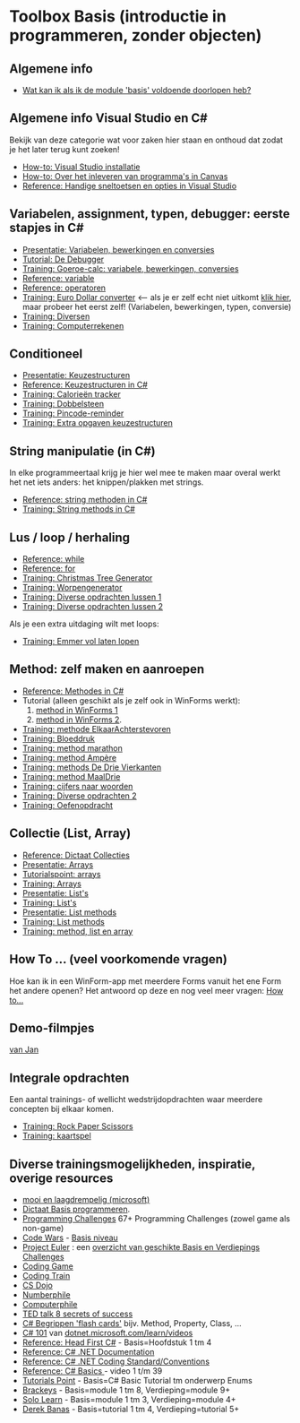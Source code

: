 # Toolbox Basis (introductie in programmeren, zonder objecten)

## Algemene info
+ [Wat kan ik als ik de module 'basis' voldoende doorlopen heb?](resultaatformulier)


## Algemene info Visual Studio en C#

Bekijk van deze categorie wat voor zaken hier staan en onthoud dat zodat je het later terug kunt zoeken!

+ [How-to: Visual Studio installatie](../process/infoVisualStudioInstallatie)
+ [How-to: Over het inleveren van programma's in Canvas](../process/infoInleverenProgrammas)
+ [Reference: Handige sneltoetsen en opties in Visual Studio](../process/knowVisualStudioShortCutKeys)


## Variabelen, assignment, typen, debugger: eerste stapjes in C#

+ [Presentatie: Variabelen, bewerkingen en conversies](var/Variabelen-bewerkingen-conversies.pptx)
+ [Tutorial: De Debugger](https://stasemsoft.github.io/softwarematerial/docs/basic/debugger/Debugger.pdf)
+ [Training: Goeroe-calc: variabele, bewerkingen, conversies](var/trainingVariabelenBewerkingenConversies)
+ [Reference: variable](var/naslag_Variable.md)
+ [Reference: operatoren](var/naslag_Operatoren.md)
+ [Training: Euro Dollar converter](var/Euro-Dollar-converter.pdf)  <-- als je er zelf echt niet uitkomt [klik hier](https://i872272core.venus.fhict.nl/S1-SOFT%20Recordings/Week%201%20-%20Euro%20Dollar%20Converter.mp4), maar probeer het eerst zelf! (Variabelen, bewerkingen, typen, conversie)
+ [Training: Diversen](var/Extra-opgaven-variabelen.pdf)
+ [Training: Computerrekenen](var/trainingComputerRekenen)

## Conditioneel

+ [Presentatie: Keuzestructuren](https://stasemsoft.github.io/softwarematerial/docs/basic/conditioneel/Keuzestructuren.pptx)
+ [Reference: Keuzestructuren in C#](conditioneel/naslag_Keuzestructuren.md)
+ [Training: Calorieën tracker](https://stasemsoft.github.io/softwarematerial/docs/basic/conditioneel/Calorieën.pdf)
+ [Training: Dobbelsteen](https://stasemsoft.github.io/softwarematerial/docs/basic/conditioneel/Dobbelsteen.pdf)
+ [Training: Pincode-reminder](https://stasemsoft.github.io/softwarematerial/docs/basic/conditioneel/Pincode-reminder.pdf)
+ [Training: Extra opgaven keuzestructuren](https://stasemsoft.github.io/softwarematerial/docs/basic/conditioneel/Extra-opgaven-keuzestructuren.pdf)

## String manipulatie (in C#)

In elke programmeertaal krijg je hier wel mee te maken maar overal werkt het net iets anders: het knippen/plakken met strings.

+ [Reference: string methoden in C#](string_methoden/naslag_StringMethods.md)
+ [Training: String methods in C#](string_methoden/Stringmethoden.pdf)

## Lus / loop / herhaling

+ [Reference: while](lussen/naslag_While)
+ [Reference: for](lussen/naslag_For)
+ [Training: Christmas Tree Generator](https://git.fhict.nl/I872272/ProgrammingChallenges/blob/master/Challenges/Christmas%20Tree%20Generator/Christmas%20Tree%20Generator.pdf)
+ [Training: Worpengenerator](lussen/Worpengenerator.pdf)
+ [Training: Diverse opdrachten lussen 1](https://stasemsoft.github.io/softwarematerial/docs/basic/lussen/Extra%20opgaven%20lussen.pdf)
+ [Training: Diverse opdrachten lussen 2](https://stasemsoft.github.io/softwarematerial/docs/basic/lussen/ExtraLussen.pdf)

Als je een extra uitdaging wilt met loops:
+ [Training: Emmer vol laten lopen](https://git.fhict.nl/I872272/ProgrammingChallenges/tree/master/Challenges/Emmer%20vol%20laten%20lopen)

## Method: zelf maken en aanroepen

+ [Reference: Methodes in C#](methoden/naslag_methods.md)
+ Tutorial (alleen geschikt als je zelf ook in WinForms werkt):
  1. [method in WinForms 1](https://youtu.be/SRwDqyyZFXY?list=PL0EE421AE8BCEBA4A)
  1. [method in WinForms 2](https://youtu.be/ND8aXadDbyg?list=PL0EE421AE8BCEBA4A).
+ [Training: methode ElkaarAchterstevoren](methoden/methodW1W2.md)
+ [Training: Bloeddruk](https://stasemsoft.github.io/softwarematerial/docs/basic/methoden/Bloeddruk%20meten.pdf)  
+ [Training: method marathon](methoden/methodmarathon)
+ [Training: method Ampère](methoden/trainingMethodAmpere)
+ [Training: methods De Drie Vierkanten](methoden/trainingMethodDrieVierkanten)
+ [Training: method MaalDrie](methoden/trainigMethodMaaldrie)
+ [Training: cijfers naar woorden](methoden/exerciseMethodCijfersNaarWoorden)
+ [Training: Diverse opdrachten 2](https://stasemsoft.github.io/softwarematerial/docs/basic/methoden/Opdracht%20methodes%202.pdf)  
+ [Training: Oefenopdracht](https://stasemsoft.github.io/softwarematerial/docs/basic/methoden/Toetsopdracht.pdf)

## Collectie (List, Array)

+ [Reference: Dictaat Collecties](https://stasemsoft.github.io/softwarematerial/docs/basic/collecties/theorie_FUN12_DictaatCollecties.pdf)
+ [Presentatie: Arrays](https://stasemsoft.github.io/softwarematerial/docs/basic/collecties/theorie_FUN12_Arrays.pptx)
+ [Tutorialspoint: arrays](http://www.tutorialspoint.com/csharp/csharp_arrays.htm)
+ [Training: Arrays](https://stasemsoft.github.io/softwarematerial/docs/basic/collecties/exercises_FUN12_Arrays.pdf)
+ [Presentatie: List's](https://stasemsoft.github.io/softwarematerial/docs/basic/collecties/theorie_FUN12_Lists.pptx)
+ [Training: List's](https://stasemsoft.github.io/softwarematerial/docs/basic/collecties/exercises_FUN12Lists.pdf)
+ [Presentatie: List methods](https://stasemsoft.github.io/softwarematerial/docs/basic/collecties/theorie_FUN12_ListMethodes.pptx)
+ [Training: List methods](https://stasemsoft.github.io/softwarematerial/docs/basic/collecties/exercises_FUN12_ListMethodes.pdf)
+ [Training: method, list en array](methoden/exerciseMethodListArray)

## How To ...  (veel voorkomende vragen)

Hoe kan ik in een WinForm-app met meerdere Forms vanuit het ene Form het andere openen?
Het antwoord op deze en nog veel meer vragen:
[How to...](howto)


## Demo-filmpjes

[van Jan](https://i872272core.venus.fhict.nl/S1-SOFT%20Recordings/index.html)

## Integrale opdrachten

Een aantal trainings- of wellicht wedstrijdopdrachten waar meerdere concepten bij elkaar komen.

+ [Training: Rock Paper Scissors](integraal/rockpaperscissors)
+ [Training: kaartspel](integraal/kaartspel)


## Diverse trainingsmogelijkheden, inspiratie, overige resources

+ [mooi en laagdrempelig (microsoft)](https://docs.microsoft.com/en-us/learn/paths/csharp-first-steps/?WT.mc_id=-blog-scottha)
+ [Dictaat Basis programmeren](knowOis11dictaat).
+ [Programming Challenges](https://git.fhict.nl/I872272/ProgrammingChallenges) 67+ Programming Challenges (zowel game als non-game)
+ [Code Wars](https://www.codewars.com/) - [Basis niveau](https://www.codewars.com/kata/search/csharp?q=&r%5B%5D=-8&tags=Fundamentals&beta=false)  
+ [Project Euler](https://projecteuler.net/) : een [overzicht van geschikte Basis en Verdiepings Challenges](https://stasemsoft.github.io/softwarematerial/docs/basic/OIS11%20en%20OIS12%20-%20Project%20Euler%20challenges.pdf)  
+ [Coding Game](https://www.codingame.com/)  
+ [Coding Train](https://www.youtube.com/channel/UCvjgXvBlbQiydffZU7m1_aw)  
+ [CS Dojo](https://www.youtube.com/channel/UCxX9wt5FWQUAAz4UrysqK9A)  
+ [Numberphile](https://www.youtube.com/channel/UCoxcjq-8xIDTYp3uz647V5A)  
+ [Computerphile](https://www.youtube.com/user/Computerphile)  
+ [TED talk 8 secrets of success](https://www.ted.com/talks/richard_st_john_s_8_secrets_of_success?language=nl)  
+ [C# Begrippen 'flash cards'](https://quizlet.com/18210232/c-sharp-terminology-flash-cards/) bijv. Method, Property, Class, ...
+ [C# 101](https://www.youtube.com/playlist?list=PLdo4fOcmZ0oVxKLQCHpiUWun7vlJJvUiN) van [dotnet.microsoft.com/learn/videos](https://dotnet.microsoft.com/learn/videos)
+ [Reference: Head First C#](https://www.oreilly.com/library/view/head-first-c/9781449358846/) - Basis=Hoofdstuk 1 tm 4
+ [Reference: C# .NET Documentation](https://docs.microsoft.com/en-us/dotnet/#pivot=docs&panel=getstarted)  
+ [Reference: C# .NET Coding Standard/Conventions](https://github.com/ktaranov/naming-convention/blob/master/C%23%20Coding%20Standards%20and%20Naming%20Conventions.md)  
+ [Reference: C# Basics ](https://www.youtube.com/playlist?list=PLYMOUCVo86jGzNXPgyKB-B1IvE1LoXKi6) - video 1 t/m 39  
+ [Tutorials Point](https://www.tutorialspoint.com/csharp/) - Basis=C# Basic Tutorial tm onderwerp Enums  
+ [Brackeys](https://www.youtube.com/playlist?list=PLPV2KyIb3jR6ZkG8gZwJYSjnXxmfPAl51) - Basis=module 1 tm 8, Verdieping=module 9+  
+ [Solo Learn](https://www.sololearn.com/Course/CSharp) - Basis=module 1 tm 3, Verdieping=module 4+  
+ [Derek Banas](https://www.youtube.com/watch?v=0p0JLFZj2C8&list=PLGLfVvz_LVvRX6xK1oi0reKci6ignjdSa) - Basis=tutorial 1 tm 4, Verdieping=tutorial 5+  
